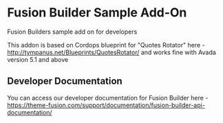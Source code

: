 # Fusion Builder Sample Add-On
Fusion Builders sample add on for developers

This addon is based on Cordops blueprint for "Quotes Rotator" here - http://tympanus.net/Blueprints/QuotesRotator/ and works fine with Avada version 5.1 and above

## Developer Documentation
You can access our developer documentation for Fusion Builder here - https://theme-fusion.com/support/documentation/fusion-builder-api-documentation/
